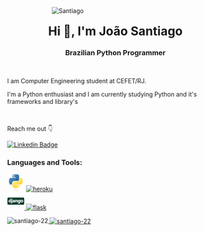 <img src="https://raw.githubusercontent.com/MicaelliMedeiros/micaellimedeiros/master/image/computer-illustration.png" min-width="400px" max-width="400px" width="400px" align="right" alt="Santiago">
<h1 align="center">Hi 👋, I'm João Santiago</h1>
<h3 align="center">Brazilian Python Programmer</h3>
<br>

<p>I am Computer Engineering student at CEFET/RJ.</p>
<p>I'm a Python enthusiast and I am currently studying Python and it's frameworks and library's</p>

<br>

Reach me out  👇
 
[![Linkedin Badge](https://img.shields.io/badge/LinkedIn-0077B5?style=for-the-badge&logo=linkedin&logoColor=white&link=https://www.linkedin.com/in/joão-vitor-santiago/)](https://www.linkedin.com/in/joão-vitor-santiago/)

<h3 align="left">Languages and Tools:</h3>
<p align="left"><a href="https://www.python.org" target="_blank"> <img src="https://raw.githubusercontent.com/devicons/devicon/master/icons/python/python-original.svg" alt="python" width="40" height="40"/></a></a> <a href="https://heroku.com" target="_blank"> <img src="https://www.vectorlogo.zone/logos/heroku/heroku-icon.svg" alt="heroku" width="40" height="40"/> </a><br> <a href="https://www.djangoproject.com/" target="_blank"> <img src="https://raw.githubusercontent.com/devicons/devicon/master/icons/django/django-original.svg" alt="django" width="40" height="40"/></a><a href="https://flask.palletsprojects.com/" target="_blank"> <img src="https://www.vectorlogo.zone/logos/pocoo_flask/pocoo_flask-icon.svg" alt="flask" width="40" height="40"/> </p>

<p><img align="left" src="https://github-readme-stats.vercel.app/api/top-langs?username=santiago-22&show_icons=true&locale=en&layout=compact" alt="santiago-22" /></p>

<p>&nbsp;<img align="center" src="https://github-readme-stats.vercel.app/api?username=santiago-22&show_icons=true&locale=en" alt="santiago-22" /></p>
 
 
